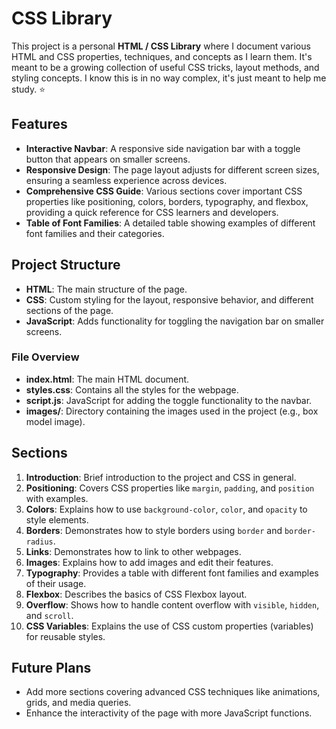 # CSS Library

This project is a personal **HTML / CSS Library** where I document various HTML and CSS properties, techniques, and concepts as I learn them. It's meant to be a growing collection of useful CSS tricks, layout methods, and styling concepts.
I know this is in no way complex, it's just meant to help me study. :star:

## Features

- **Interactive Navbar**: A responsive side navigation bar with a toggle button that appears on smaller screens.
- **Responsive Design**: The page layout adjusts for different screen sizes, ensuring a seamless experience across devices.
- **Comprehensive CSS Guide**: Various sections cover important CSS properties like positioning, colors, borders, typography, and flexbox, providing a quick reference for CSS learners and developers.
- **Table of Font Families**: A detailed table showing examples of different font families and their categories.
  
## Project Structure

- **HTML**: The main structure of the page.
- **CSS**: Custom styling for the layout, responsive behavior, and different sections of the page.
- **JavaScript**: Adds functionality for toggling the navigation bar on smaller screens.

### File Overview

- **index.html**: The main HTML document.
- **styles.css**: Contains all the styles for the webpage.
- **script.js**: JavaScript for adding the toggle functionality to the navbar.
- **images/**: Directory containing the images used in the project (e.g., box model image).

## Sections

1. **Introduction**: Brief introduction to the project and CSS in general.
2. **Positioning**: Covers CSS properties like `margin`, `padding`, and `position` with examples.
3. **Colors**: Explains how to use `background-color`, `color`, and `opacity` to style elements.
4. **Borders**: Demonstrates how to style borders using `border` and `border-radius`.
5. **Links**: Demonstrates how to link to other webpages.
6. **Images**: Explains how to add images and edit their features.
7. **Typography**: Provides a table with different font families and examples of their usage.
8. **Flexbox**: Describes the basics of CSS Flexbox layout.
9. **Overflow**: Shows how to handle content overflow with `visible`, `hidden`, and `scroll`.
10. **CSS Variables**: Explains the use of CSS custom properties (variables) for reusable styles.

## Future Plans
- Add more sections covering advanced CSS techniques like animations, grids, and media queries.
- Enhance the interactivity of the page with more JavaScript functions.
